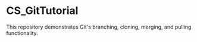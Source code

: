 CS_GitTutorial
==============

This repository demonstrates Git's branching, cloning, merging, and pulling functionality. 
